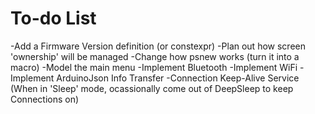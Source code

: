 # To-do List
-Add a Firmware Version definition (or constexpr)
-Plan out how screen 'ownership' will be managed
-Change how psnew works (turn it into a macro)
-Model the main menu
-Implement Bluetooth
-Implement WiFi
-Implement ArduinoJson Info Transfer
-Connection Keep-Alive Service (When in 'Sleep' mode, ocassionally come out of DeepSleep to keep Connections on)